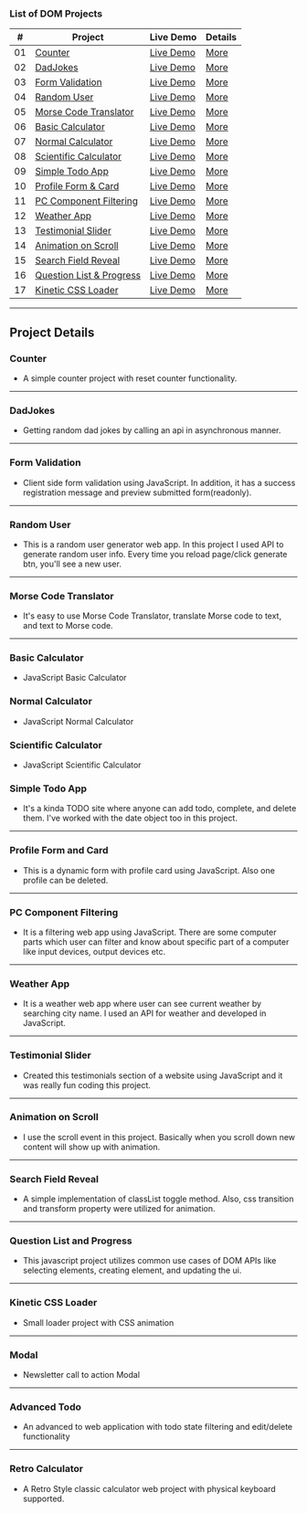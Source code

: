 ### List of DOM Projects

|  #  | Project                                                                                                            | Live Demo                                                                                | Details                             |
| :-: | ------------------------------------------------------------------------------------------------------------------ | ---------------------------------------------------------------------------------------- | ----------------------------------- |
| 01  | [Counter](https://github.com/Jisan-mia/dom-projects/tree/main/projects/1-counter)                                  | [Live Demo](https://jisan-mia.github.io/dom-projects/projects/1-counter/)                | [More](#counter)                    |
| 02  | [DadJokes](https://github.com/Jisan-mia/dom-projects/tree/main/projects/2-dad-jokes)                               | [Live Demo](https://jisan-mia.github.io/dom-projects/projects/2-dad-jokes)               | [More](#dadjokes)                   |
| 03  | [Form Validation](https://github.com/Jisan-mia/dom-projects/tree/main/projects/3-form-validation)                  | [Live Demo](https://jisan-mia.github.io/dom-projects/projects/3-form-validation)         | [More](#form-validation)            |
| 04  | [Random User](https://github.com/Jisan-mia/dom-projects/tree/main/projects/4-random-user)                          | [Live Demo](https://jisan-mia.github.io/dom-projects/projects/4-random-user)             | [More](#random-user)                |
| 05  | [Morse Code Translator](https://github.com/Jisan-mia/dom-projects/tree/main/projects/5-morse-translator)           | [Live Demo](https://jisan-mia.github.io/dom-projects/projects/5-morse-translator)        | [More](#morse-code-translator)      |
| 06  | [Basic Calculator](https://github.com/Jisan-mia/dom-projects/tree/main/projects/6-basic-calculator)                | [Live Demo](https://jisan-mia.github.io/dom-projects/projects/6-basic-calculator)        | [More](#basic-calculator)           |
| 07  | [Normal Calculator](https://github.com/Jisan-mia/dom-projects/tree/main/projects/7-normal-calculator)              | [Live Demo](https://jisan-mia.github.io/dom-projects/projects/7-normal-calculator)       | [More](#normal-calculator)          |
| 08  | [Scientific Calculator](https://github.com/Jisan-mia/dom-projects/tree/main/projects/8-scientific-calculator)      | [Live Demo](https://jisan-mia.github.io/dom-projects/projects/8-scientific-calculator)   | [More](#scientific-calculator)      |
| 09  | [Simple Todo App](https://github.com/Jisan-mia/dom-projects/tree/main/projects/9-js-todo)                          | [Live Demo](https://jisan-mia.github.io/dom-projects/projects/9-js-todo)                 | [More](#simple-todo-app)            |
| 10  | [Profile Form & Card](https://github.com/Jisan-mia/dom-projects/tree/main/projects/10-profile-form)                | [Live Demo](https://jisan-mia.github.io/dom-projects/projects/10-profile-form)           | [More](#profile-form-and-card)      |
| 11  | [PC Component Filtering](https://github.com/Jisan-mia/dom-projects/tree/main/projects/11-pc-component-filter)      | [Live Demo](https://jisan-mia.github.io/dom-projects/projects/11-pc-component-filter)    | [More](#pc-component-filtering)     |
| 12  | [Weather App](https://github.com/Jisan-mia/dom-projects/tree/main/projects/12-weather-app)                         | [Live Demo](https://jisan-mia.github.io/dom-projects/projects/12-weather-app)            | [More](#weather-app)                |
| 13  | [Testimonial Slider](https://github.com/Jisan-mia/dom-projects/tree/main/projects/13-testimonial-slider)           | [Live Demo](https://jisan-mia.github.io/dom-projects/projects/13-testimonial-slider)     | [More](#testionial-slider)          |
| 14  | [Animation on Scroll](https://github.com/Jisan-mia/dom-projects/tree/main/projects/14-animation-on-scroll)         | [Live Demo](https://jisan-mia.github.io/dom-projects/projects/14-animation-on-scroll)    | [More](#animation-on-scroll)        |
| 15  | [Search Field Reveal](https://github.com/Jisan-mia/dom-projects/tree/main/projects/15-search-field-reveal)         | [Live Demo](https://jisan-mia.github.io/dom-projects/projects/15-search-field-reveal)    | [More](#search-field-reveal)        |
| 16  | [Question List & Progress](https://github.com/Jisan-mia/dom-projects/tree/main/projects/16-question-list-progress) | [Live Demo](https://jisan-mia.github.io/dom-projects/projects/16-question-list-progress) | [More](#question-list-and-progress) |
| 17  | [Kinetic CSS Loader](https://github.com/Jisan-mia/dom-projects/tree/main/projects/17-kinetic-loader)               | [Live Demo](https://jisan-mia.github.io/dom-projects/projects/17-kinetic-loader)         | [More](#kinetic-css-loader)         |

---

## Project Details

### Counter

- A simple counter project with reset counter functionality.

---

### DadJokes

- Getting random dad jokes by calling an api in asynchronous manner.

---

### Form Validation

- Client side form validation using JavaScript. In addition, it has a success registration message and preview submitted form(readonly).

---

### Random User

- This is a random user generator web app. In this project I used API to generate random user info. Every time you reload page/click generate btn, you'll see a new user.

---

### Morse Code Translator

- It's easy to use Morse Code Translator, translate Morse code to text, and text to Morse code.

---

### Basic Calculator

- JavaScript Basic Calculator

### Normal Calculator

- JavaScript Normal Calculator

### Scientific Calculator

- JavaScript Scientific Calculator

### Simple Todo App

- It's a kinda TODO site where anyone can add todo, complete, and delete them. I've worked with the date object too in this project.

---

### Profile Form and Card

- This is a dynamic form with profile card using JavaScript. Also one profile can be deleted.

---

### PC Component Filtering

- It is a filtering web app using JavaScript. There are some computer parts which user can filter and know about specific part of a computer like input devices, output devices etc.

---

### Weather App

- It is a weather web app where user can see current weather by searching city name. I used an API for weather and developed in JavaScript.

---

### Testimonial Slider

- Created this testimonials section of a website using JavaScript and it was really fun coding this project.

---

### Animation on Scroll

- I use the scroll event in this project. Basically when you scroll down new content will show up with animation.

---

### Search Field Reveal

- A simple implementation of classList toggle method. Also, css transition and transform property were utilized for animation.

---

### Question List and Progress

- This javascript project utilizes common use cases of DOM APIs like selecting elements, creating element, and updating the ui.

---

### Kinetic CSS Loader

- Small loader project with CSS animation

---

### Modal

- Newsletter call to action Modal

---

### Advanced Todo

- An advanced to web application with todo state filtering and edit/delete functionality

---

### Retro Calculator

- A Retro Style classic calculator web project with physical keyboard supported.
